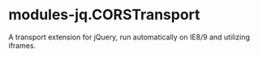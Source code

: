 modules-jq.CORSTransport
========================

A transport extension for jQuery, run automatically on IE8/9 and utilizing iframes.
